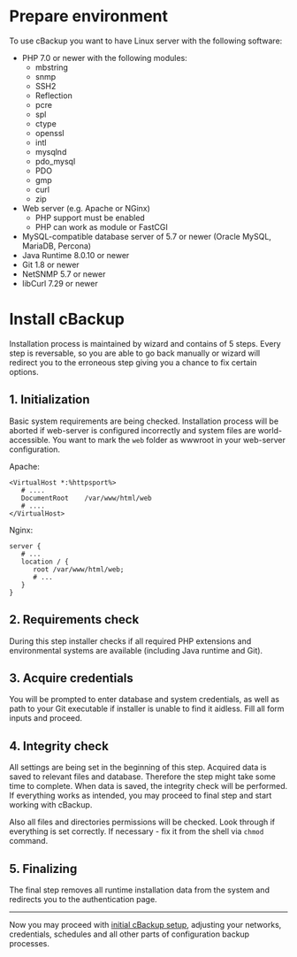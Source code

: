 # Prepare environment

To use cBackup you want to have Linux server with the following software:
* PHP 7.0 or newer with the following modules:
    * mbstring
    * snmp
    * SSH2
    * Reflection
    * pcre
    * spl
    * ctype
    * openssl
    * intl
    * mysqlnd
    * pdo_mysql
    * PDO
    * gmp
    * curl
    * zip
* Web server (e.g. Apache or NGinx)
    * PHP support must be enabled
    * PHP can work as module or FastCGI
* MySQL-compatible database server of 5.7 or newer (Oracle MySQL, MariaDB, Percona)
* Java Runtime 8.0.10 or newer
* Git 1.8 or newer
* NetSNMP 5.7 or newer
* libCurl 7.29 or newer

# Install cBackup

Installation process is maintained by wizard and contains of 5 steps. Every step is reversable, so you are able to go back manually or wizard will redirect you to the erroneous step giving you a chance to fix certain options. 

## 1. Initialization

Basic system requirements are being checked. Installation process will be aborted if web-server is configured incorrectly and system files are world-accessible. You want to mark the `web` folder as wwwroot in your web-server configuration.

Apache:
```apacheconfig
<VirtualHost *:%httpsport%>
   # ....
   DocumentRoot    /var/www/html/web
   # ....
</VirtualHost>
```

Nginx:
```
server {
   # ...
   location / {
      root /var/www/html/web;
      # ...
   } 
}
```

## 2. Requirements check

During this step installer checks if all required PHP extensions and environmental systems are available (including Java runtime and Git). 

## 3. Acquire credentials

You will be prompted to enter database and system credentials, as well as path to your Git executable if installer is unable to find it aidless. Fill all form inputs and proceed.

## 4. Integrity check

All settings are being set in the beginning of this step. Acquired data is saved to relevant files and database. Therefore the step might take some time to complete. When data is saved, the integrity check will be performed. If everything works as intended, you may proceed to final step and start working with cBackup.

Also all files and directories permissions will be checked. Look through if everything is set correctly. If necessary - fix it from the shell via `chmod` command. 

## 5. Finalizing

The final step removes all runtime installation data from the system and redirects you to the authentication page. 

------------

Now you may proceed with [initial cBackup setup](initial-setup), adjusting your networks, credentials, schedules and all other parts of configuration backup processes.
